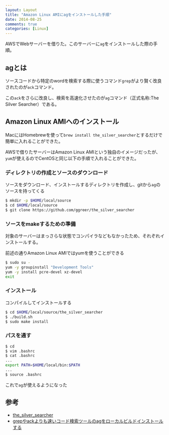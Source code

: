 ```yaml
---
layout: Layout
title: "Amazon Linux AMIにagをインストールした手順"
date: 2014-08-25
comments: true
categories: [Linux]
---
```

AWSでWebサーバーを借りた。このサーバーに```ag```をインストールした際の手順。

## agとは
ソースコードから特定のwordを検索する際に使うコマンド```grep```がより賢く改良されたのが```ack```コマンド。

この```ack```をさらに改良し、検索を高速化させたのが```ag```コマンド（正式名称:The Silver Searcher）である。

## Amazon Linux AMIへのインストール
MacにはHomebrewを使って```brew install the_silver_searcher```とするだけで簡単に入れることができた。

AWSで借りたサーバーはAmazon Linux AMIという独自のイメージだったが、```yum```が使えるのでCentOSと同じ以下の手順で入れることができた。

### ディレクトリの作成とソースのダウンロード
ソースをダウンロード、インストールするディレクトリを作成し、gitから```ag```のソースを持ってくる
```bash
$ mkdir -p $HOME/local/source
$ cd $HOME/local/source
$ git clone https://github.com/ggreer/the_silver_searcher
```

### ソースをmakeするための準備
対象のサーバーはまっさらな状態でコンパイラなどもなかったため、それぞれインストールする。

前述の通りAmazon Linux AMIではyumを使うことができる
```bash
$ sudo su -
yum -y groupinstall "Development Tools"
yum -y install pcre-devel xz-devel
exit
```

### インストール
コンパイルしてインストールする
```bash
$ cd $HOME/local/source/the_silver_searcher
$ ./build.sh
$ sudo make install
```

### パスを通す
```bash
$ cd
$ vim .bashrc
$ cat .bashrc
...
export PATH=$HOME/local/bin:$PATH
...
$ source .bashrc
```
これで```ag```が使えるようになった

## 参考
* [the_silver_searcher](https://github.com/ggreer/the_silver_searcher)
* [grepやackよりも速いコード検索ツールのagをローカルビルドインストールする](http://qiita.com/sifue/items/55d0c5c11a0571af3b8e)
